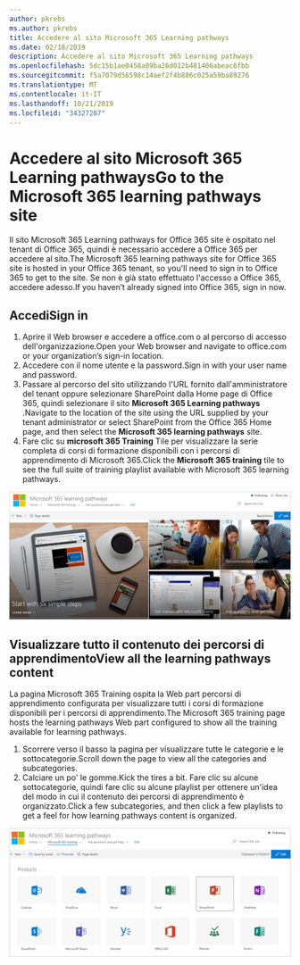 ```yaml
---
author: pkrebs
ms.author: pkrebs
title: Accedere al sito Microsoft 365 Learning pathways
ms.date: 02/18/2019
description: Accedere al sito Microsoft 365 Learning pathways
ms.openlocfilehash: 5dc15b1ae0458a89ba26d012b481406abeac6fbb
ms.sourcegitcommit: f5a7079d56598c14aef2f4b886c025a59ba89276
ms.translationtype: MT
ms.contentlocale: it-IT
ms.lasthandoff: 10/21/2019
ms.locfileid: "34327207"
---
```

# <a name="go-to-the-microsoft-365-learning-pathways-site"></a><span data-ttu-id="9f0c5-103">Accedere al sito Microsoft 365 Learning pathways</span><span class="sxs-lookup"><span data-stu-id="9f0c5-103">Go to the Microsoft 365 learning pathways site</span></span>

<span data-ttu-id="9f0c5-104">Il sito Microsoft 365 Learning pathways for Office 365 site è ospitato nel tenant di Office 365, quindi è necessario accedere a Office 365 per accedere al sito.</span><span class="sxs-lookup"><span data-stu-id="9f0c5-104">The Microsoft 365 learning pathways site for Office 365 site is hosted in your Office 365 tenant, so you'll need to sign in to Office 365 to get to the site.</span></span> <span data-ttu-id="9f0c5-105">Se non è già stato effettuato l'accesso a Office 365, accedere adesso.</span><span class="sxs-lookup"><span data-stu-id="9f0c5-105">If you haven’t already signed into Office 365, sign in now.</span></span> 

## <a name="sign-in"></a><span data-ttu-id="9f0c5-106">Accedi</span><span class="sxs-lookup"><span data-stu-id="9f0c5-106">Sign in</span></span>  

1.  <span data-ttu-id="9f0c5-107">Aprire il Web browser e accedere a office.com o al percorso di accesso dell'organizzazione.</span><span class="sxs-lookup"><span data-stu-id="9f0c5-107">Open your Web browser and navigate to office.com or your organization’s sign-in location.</span></span> 
2.  <span data-ttu-id="9f0c5-108">Accedere con il nome utente e la password.</span><span class="sxs-lookup"><span data-stu-id="9f0c5-108">Sign in with your user name and password.</span></span>
3.  <span data-ttu-id="9f0c5-109">Passare al percorso del sito utilizzando l'URL fornito dall'amministratore del tenant oppure selezionare SharePoint dalla Home page di Office 365, quindi selezionare il sito **Microsoft 365 Learning pathways** .</span><span class="sxs-lookup"><span data-stu-id="9f0c5-109">Navigate to the location of the site using the URL supplied by your tenant administrator or select SharePoint from the Office 365 Home page, and then select the **Microsoft 365 learning pathways** site.</span></span> 
5. <span data-ttu-id="9f0c5-110">Fare clic su **microsoft 365 Training** Tile per visualizzare la serie completa di corsi di formazione disponibili con i percorsi di apprendimento di Microsoft 365.</span><span class="sxs-lookup"><span data-stu-id="9f0c5-110">Click the **Microsoft 365 training** tile to see the full suite of training playlist available with Microsoft 365 learning pathways.</span></span> 

![CG-GOTO. png](media/cg-goto.png)

## <a name="view-all-the-learning-pathways-content"></a><span data-ttu-id="9f0c5-112">Visualizzare tutto il contenuto dei percorsi di apprendimento</span><span class="sxs-lookup"><span data-stu-id="9f0c5-112">View all the learning pathways content</span></span>
<span data-ttu-id="9f0c5-113">La pagina Microsoft 365 Training ospita la Web part percorsi di apprendimento configurata per visualizzare tutti i corsi di formazione disponibili per i percorsi di apprendimento.</span><span class="sxs-lookup"><span data-stu-id="9f0c5-113">The Microsoft 365 training page hosts the learning pathways Web part configured to show all the training available for learning pathways.</span></span> 

1. <span data-ttu-id="9f0c5-114">Scorrere verso il basso la pagina per visualizzare tutte le categorie e le sottocategorie.</span><span class="sxs-lookup"><span data-stu-id="9f0c5-114">Scroll down the page to view all the categories and subcategories.</span></span>
2. <span data-ttu-id="9f0c5-115">Calciare un po' le gomme.</span><span class="sxs-lookup"><span data-stu-id="9f0c5-115">Kick the tires a bit.</span></span> <span data-ttu-id="9f0c5-116">Fare clic su alcune sottocategorie, quindi fare clic su alcune playlist per ottenere un'idea del modo in cui il contenuto dei percorsi di apprendimento è organizzato.</span><span class="sxs-lookup"><span data-stu-id="9f0c5-116">Click a few subcategories, and then click a few playlists to get a feel for how learning pathways content is organized.</span></span> 

![CG-gotoall. png](media/cg-gotoall.png)

